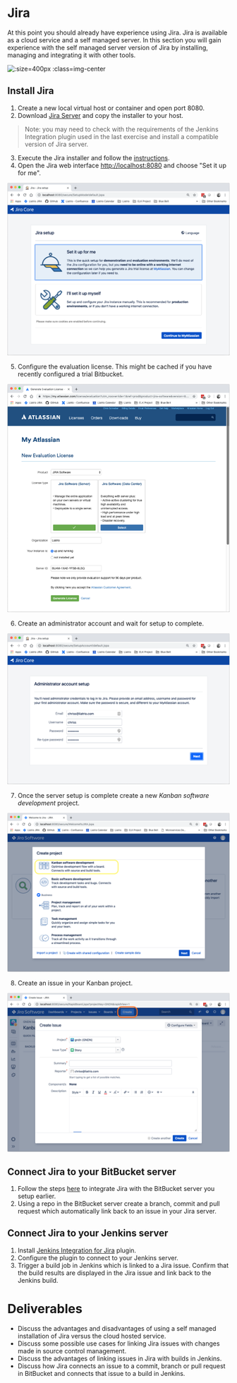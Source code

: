 # Jira

At this point you should already have experience using Jira. Jira is available as a cloud service and a self managed server. In this section you will gain experience with the self managed server version of Jira by installing, managing and integrating it with other tools.

![](img5/jira.svg ':size=400px :class=img-center')

## Install Jira

1. Create a new local virtual host or container and open port 8080.
2. Download [Jira Server](https://www.atlassian.com/software/jira/download) and copy the installer to your host.
> Note: you may need to check with the requirements of the Jenkins Integration plugin used in the last exercise and install a compatible version of Jira server.
3. Execute the Jira installer and follow the [instructions](https://confluence.atlassian.com/display/ALLDOC/Latest+JIRA+installation+documentation).
4. Open the Jira web interface [http://localhost:8080](http://localhost:8080) and choose "Set it up for me".

![](img5/jira1.webp ':class=img-shadow-center')

5. Configure the evaluation license. This might be cached if you have recently configured a trial Bitbucket.

![](img5/jira2.webp ':class=img-shadow-center')

6. Create an administrator account and wait for setup to complete.

![](img5/jira3.webp ':class=img-shadow-center')

7. Once the server setup is complete create a new *Kanban software development* project.

![](img5/jira4.webp ':class=img-shadow-center')

8. Create an issue in your Kanban project.

![](img5/jira5.webp ':class=img-shadow-center')

## Connect Jira to your BitBucket server

1. Follow the steps [here](https://confluence.atlassian.com/bitbucketserver/linking-bitbucket-server-with-jira-776640408.html) to integrate Jira with the BitBucket server you setup earlier.
2. Using a repo in the BitBucket server create a branch, commit and pull request which automatically link back to an issue in your Jira server.

## Connect Jira to your Jenkins server

1. Install [Jenkins Integration for Jira](https://marketplace.atlassian.com/plugins/com.marvelution.jira.plugins.jenkins/server/overview) plugin.
2. Configure the plugin to connect to your Jenkins server.
3. Trigger a build job in Jenkins which is linked to a Jira issue. Confirm that the build results are displayed in the Jira issue and link back to the Jenkins build.


# Deliverables
 - Discuss the advantages and disadvantages of using a self managed installation of Jira versus the cloud hosted service.
 - Discuss some possible use cases for linking Jira issues with changes made in source control management.
 - Discuss the advantages of linking issues in Jira with builds in Jenkins.
 - Discuss how Jira connects an issue to a commit, branch or pull request in BitBucket and connects that issue to a build in Jenkins.
